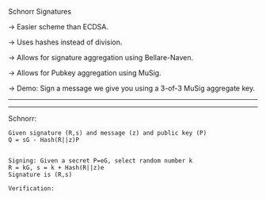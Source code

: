 Schnorr Signatures

-> Easier scheme than ECDSA.

-> Uses hashes instead of division.

-> Allows for signature aggregation using Bellare-Naven.

-> Allows for Pubkey aggregation using MuSig.

-> Demo: Sign a message we give you using a 3-of-3 MuSig aggregate key.

------------------------------------------------------------------------------------------------------------------------------------
------------------------------------------------------------------------------------------------------------------------------------
Schnorr: 
    
    Given signature (R,s) and message (z) and public key (P)
    Q = sG - Hash(R||z)P
    
    
    Signing: Given a secret P=eG, select random number k
    R = kG, s = k + Hash(R||z)e
    Signature is (R,s)
    
    Verification:
